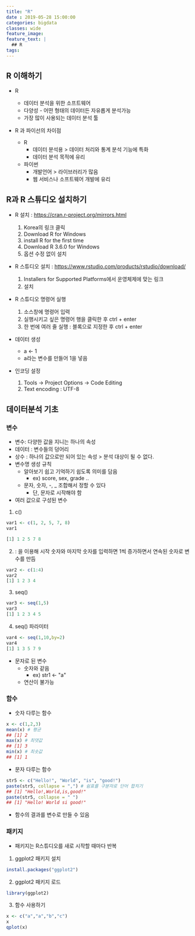 ```yaml
---
title: "R"
date : 2019-05-28 15:00:00
categories: bigdata
classes: wide
feature_image:
feature_text: |
  ## R
tags:
---
```




## R 이해하기

- R
    - 데이터 분석을 위한 소프트웨어
    - 다양성 - 어떤 형태의 데이터든 자유롭게 분석가능
    - 가장 많이 사용되는 데이터 분석 툴

- R 과 파이선의 차이점
    - R
        - 데이터 분석용 > 데이터 처리와 통계 분석 기능에 특화
        - 데이터 분석 목적에 유리
    - 파이썬
        - 개발언어 > 라이브러리가 많음
        - 웹 서비스나 소프트웨어 개발에 유리

## R과 R 스튜디오 설치하기
- R 설치 : https://cran.r-project.org/mirrors.html
    1. Korea의 링크 클릭
    2. Download R for Windows
    3. install R for the first time
    4. Download R 3.6.0 for Windows
    5. 옵션 수정 없이 설치

- R 스튜디오 설치 : https://www.rstudio.com/products/rstudio/download/
    1. Installers for Supported Platforms에서 운영체제에 맞는 링크
    2. 설치

- R 스튜디오 명령어 실행
    1. 소스창에 명령어 입력
    2. 실행시키고 싶은 명령어 행을 클릭한 후 ctrl + enter
    3. 한 번에 여러 줄 실행 : 블록으로 지정한 후 ctrl + enter

- 데이터 생성
    - a <- 1
    - a라는 변수를 만들어 1을 넣음

- 인코딩 설정
    1. Tools -> Project Options -> Code Editing
    2. Text encoding : UTF-8


## 데이터분석 기초
### 변수
- 변수: 다양한 값을 지니는 하나의 속성
- 데이터 : 변수들의 덩어리
- 상수 : 하나의 값으로만 되어 있는 속성 > 분석 대상이 될 수 없다.
- 변수명 생성 규칙
    - 알아보기 쉽고 기억하기 쉽도록 의미를 담음
        - ex) score, sex, grade ..
    - 문자, 숫자, -, _ 조합해서 정할 수 있다
        - 단, 문자로 시작해야 함
- 여러 값으로 구성된 변수
1. c()

```r
var1 <- c(1, 2, 5, 7, 8)
var1

[1] 1 2 5 7 8  
```

2. : 을 이용해 시작 숫자와 마지막 숫자를 입력하면 1씩 증가하면서 연속된 숫자로 변수를 만듬

```r
var2 <- c(1:4)
var2
[1] 1 2 3 4
```
3. seq()

```r
var3 <- seq(1,5)
var3
[1] 1 2 3 4 5
```

4. seq() 파라미터

```r
var4 <- seq(1,10,by=2)
var4
[1] 1 3 5 7 9
```

- 문자로 된 변수
    - 숫자와 같음
        - ex) str1 <- "a"
    - 연산이 불가능

### 함수
- 숫자 다루는 함수

```r
x <- c(1,2,3)
mean(x) # 평균
## [1] 2
max(x) # 최댓값
## [1] 3
min(x) # 최솟값
## [1] 1
```

- 문자 다루는 함수

```r
str5 <- c("Hello!", "World", "is", "good!")
paste(str5, collapse = ",") # 쉼표를 구분자로 단어 합치기
## [1] "Hello!,World,is,good!"
paste(str5, collapse = " ")
## [1] "Hello! World si good!"
```

- 함수의 결과를 변수로 만들 수 있음

### 패키지
- 패키지는 R스튜디오를 새로 시작할 때마다 반복

1. ggplot2 패키지 설치
```r
install.packages("ggplot2")
```
2. ggplot2 패키지 로드
```r
library(ggplot2)
```
3. 함수 사용하기
```r
x <- c("a","a","b","c")
x
qplot(x)
```
